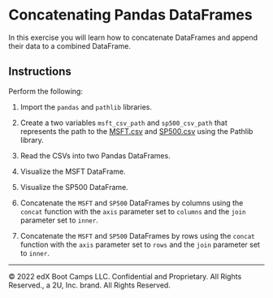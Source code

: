 # Concatenating Pandas DataFrames

In this exercise you will learn how to concatenate DataFrames and append their data to a combined DataFrame.

## Instructions

Perform the following:

1. Import the `pandas` and `pathlib` libraries.

2. Create a two variables `msft_csv_path` and `sp500_csv_path` that represents the path to the [MSFT.csv](Resources/MSFT.csv) and [SP500.csv](Resources/SP500.csv) using the Pathlib library.

3. Read the CSVs into two Pandas DataFrames.

4. Visualize the MSFT DataFrame.

5. Visualize the SP500 DataFrame.

6. Concatenate the `MSFT` and `SP500` DataFrames by columns using the `concat` function with the `axis` parameter set to `columns` and the `join` parameter set to `inner`.

7. Concatenate the `MSFT` and `SP500` DataFrames by rows using the `concat` function with the `axis` parameter set to `rows` and the `join` parameter set to `inner`.

---

© 2022 edX Boot Camps LLC. Confidential and Proprietary. All Rights Reserved., a 2U, Inc. brand. All Rights Reserved.
